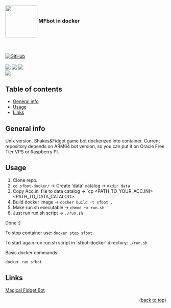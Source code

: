 <div class="logos">
  <h3><img align="center" height="100" src="https://forum.mfbot.de/styles/black/theme/images/logo.png"> MFbot in docker</h3>
  <br><br>
  <a href="#">
    <img alt="GitHub" src="https://img.shields.io/github/license/piekny27/sfbot-docker?style=flat-square">
  </a>
  <br>
  <br>
  <img src="https://img.shields.io/badge/Ubuntu-E95420?style=for-the-badge&logo=ubuntu&logoColor=white"> 
  <img src="https://img.shields.io/badge/GNU%20Bash-4EAA25?style=for-the-badge&logo=GNU%20Bash&logoColor=white"> 
  <img src="https://img.shields.io/badge/Oracle-F80000?style=for-the-badge&logo=oracle&logoColor=black"> 
  <br>
  <img src="https://img.shields.io/badge/Platform-ARM64-green"> 
</div>

<div class="other">

  ## Table of contents
  * [General info](#general-info)
  * [Usage](#usage)
  * [Links](#links)

  ## General info
  Unix version.
  Shakes&Fidget game bot dockerized into container. Current repository depends on ARM64 bot version, so you can put it on Oracle Free Tier VPS or Raspberry PI. 
  ## Usage
  1. Clone repo.
  2. `cd sfbot-docker/` -> Create 'data' catalog -> `mkdir data`
  3. Copy Acc.ini file to data catalog -> `cp <PATH_TO_YOUR_ACC.INI> <PATH_TO_DATA_CATALOG>.
  4. Build docker image -> `docker build -t sfbot .`
  5. Make run.sh executable -> `chmod +x run.sh`
  6. Just run run.sh script -> `./run.sh`
  
  Done :)

  To stop container use:
  `docker stop sfbot`

  To start again run run.sh script in 'sfbot-docker' directory:
  `./run.sh`

  Basic docker commands:
  ```BASH
  docker run sfbot
  ```

  ## Links
  [Magical Fidget Bot](https://www.mfbot.de/en/downloads/)
  <br>
  <p align="right">(<a href="#top">back to top</a>)</p>
</div>
